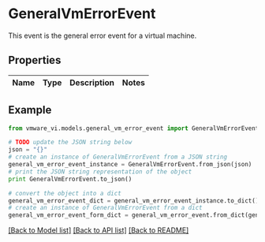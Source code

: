# GeneralVmErrorEvent

This event is the general error event for a virtual machine. 

## Properties
Name | Type | Description | Notes
------------ | ------------- | ------------- | -------------

## Example

```python
from vmware_vi.models.general_vm_error_event import GeneralVmErrorEvent

# TODO update the JSON string below
json = "{}"
# create an instance of GeneralVmErrorEvent from a JSON string
general_vm_error_event_instance = GeneralVmErrorEvent.from_json(json)
# print the JSON string representation of the object
print GeneralVmErrorEvent.to_json()

# convert the object into a dict
general_vm_error_event_dict = general_vm_error_event_instance.to_dict()
# create an instance of GeneralVmErrorEvent from a dict
general_vm_error_event_form_dict = general_vm_error_event.from_dict(general_vm_error_event_dict)
```
[[Back to Model list]](../README.md#documentation-for-models) [[Back to API list]](../README.md#documentation-for-api-endpoints) [[Back to README]](../README.md)


